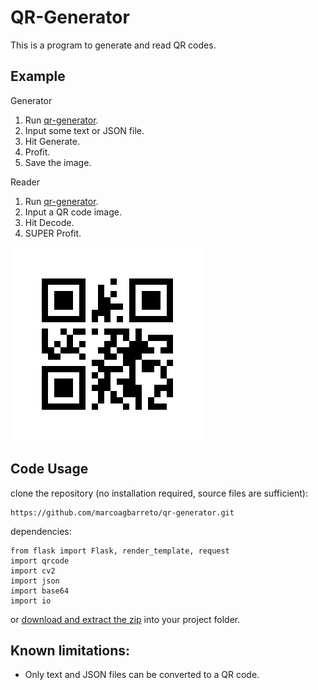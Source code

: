 # QR-Generator

This is a program to generate and read QR codes.

## Example
Generator
1. Run [qr-generator](https://qr-generator-f1vy.onrender.com).
2. Input some text or JSON file.
3. Hit Generate.
3. Profit.
4. Save the image.

Reader
1. Run [qr-generator](https://qr-generator-f1vy.onrender.com).
2. Input a QR code image.
3. Hit Decode.
4. SUPER Profit.

![example](example.gif)

## Code Usage

clone the repository (no installation required, source files are sufficient):
        
	https://github.com/marcoagbarreto/qr-generator.git

dependencies:

    from flask import Flask, render_template, request
    import qrcode
    import cv2
    import json
    import base64
    import io

or [download and extract the zip](https://github.com/marcoagbarreto/qr-generator/archive/refs/heads/main.zip) into your project folder.

## Known limitations:
* Only text and JSON files can be converted to a QR code.
